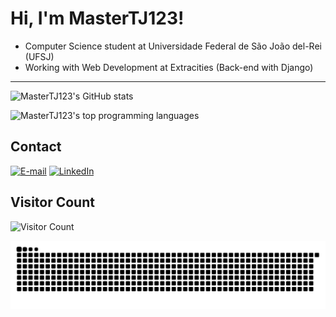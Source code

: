 # Hi, I'm MasterTJ123!

+ Computer Science student at Universidade Federal de São João del-Rei (UFSJ)
+ Working with Web Development at Extracities (Back-end with Django)

---

![MasterTJ123's GitHub stats](https://github-readme-stats.vercel.app/api?username=MasterTJ123&show_icons=true&theme=dracula)  

![MasterTJ123's top programming languages](https://github-readme-stats.vercel.app/api/top-langs/?username=MasterTJ123&theme=dracula)  

## Contact

[![E-mail](https://img.shields.io/badge/Microsoft_Outlook-0078D4?style=for-the-badge&logo=microsoft-outlook&logoColor=white)](mailto:thiago_rocha_moraes@hotmail.com) [![LinkedIn](https://img.shields.io/badge/LinkedIn-0077B5?style=for-the-badge&logo=linkedin&logoColor=white)](https://www.linkedin.com/in/thiago-rocha-de-moraes/)
   
## Visitor Count

![Visitor Count](https://profile-counter.glitch.me/MasterTJ123/count.svg)

![Snake animation](https://github.com/MasterTJ123/MasterTJ123/blob/output/github-contribution-grid-snake.svg)
